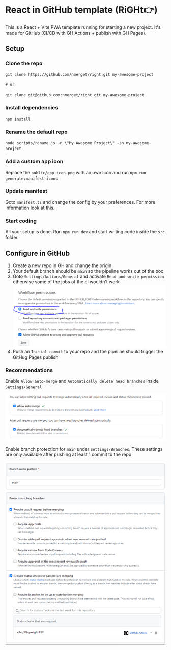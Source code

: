 # React in GitHub template (RiGHt👉)

This is a React + Vite PWA template running for starting a new project.
It's made for GitHub (CI/CD with GH Actions + publish with GH Pages).

## Setup

### Clone the repo

```shell
git clone https://github.com/nmerget/right.git my-awesome-project

# or

git clone git@github.com:nmerget/right.git my-awesome-project
```

### Install dependencies

`npm install`

### Rename the default repo

`node scripts/rename.js -n \"My Awesome Project\" -sn my-awesome-project`

### Add a custom app icon

Replace the `public/app-icon.png` with an own icon and run `npm run generate:manifest-icons`

### Update manifest

Goto `manifest.ts` and change the config by your preferences. For more information look at [this](https://vite-pwa-org.netlify.app/guide/pwa-minimal-requirements.html#web-app-manifest).

### Start coding

All your setup is done. Run `npm run dev` and start writing code inside the `src` folder.

## Configure in GitHub

1. Create a new repo in GH and change the origin
2. Your default branch should be `main` so the pipeline works out of the box
3. Goto `Settings/Actions/General` and activate `Read and write permission` otherwise some of the jobs of the ci wouldn't work ![Write-permissions](public/write-permissions.png)
4. Push an `Initial commit` to your repo and the pipeline should trigger the GitHug Pages publish

### Recommendations

Enable `Allow auto-merge` and `Automatically delete head branches` inside `Settings/General`

![Auto-merge](public/auto-merge.png)

Enable branch protection for `main` under `Settings/Branches`. These settings are only available after pushing at least 1 commit to the repo

![branch-protection](public/branch-protection.png)

